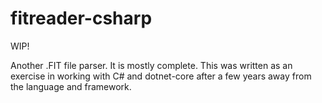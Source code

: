 # fitreader-csharp

WIP!

Another .FIT file parser. It is mostly complete. This was written as an exercise in working with C# and dotnet-core after a few years away from the language and framework.

